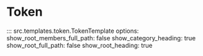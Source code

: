 # Token

::: src.templates.token.TokenTemplate
    options:
        show_root_members_full_path: false
        show_category_heading: true
        show_root_full_path: false
        show_root_heading: true
